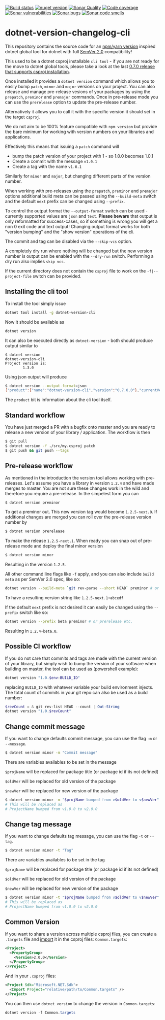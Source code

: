 [![Build status](https://ci.appveyor.com/api/projects/status/r50rbldhoil6pqk6/branch/master?svg=true)](https://ci.appveyor.com/project/nover/dotnet-version-cli/branch/master)
[![nuget version][nuget-image]][nuget-url]
[![Sonar Quality][sonarqualitylogo]][sonarqubelink]
[![Code coverage][sonarcoveragelogo]][sonarqubelink]
[![Sonar vulnerabilities][sonarvulnerabilitieslogo]][sonarqubelink]
[![Sonar bugs][sonarbugslogo]][sonarqubelink]
[![Sonar code smells][sonarcodesmellslogo]][sonarqubelink]

# dotnet-version-changelog-cli

This repository contains the source code for an [npm/yarn version][1] inspired dotnet global tool for dotnet with full [SemVer 2.0][semver2] compatibility!

This used to be a dotnet csproj installable `cli tool` - if you are not ready for the move to dotnet global tools, please take a look at the last [0.7.0 release that supports csproj installation](https://github.com/skarpdev/dotnet-version-cli/blob/v0.7.0/README.md).

Once installed it provides a `dotnet version` command which allows you to easily bump `patch`, `minor` and `major` versions on your project. You can also release and manage pre-release
vesions of your packages by using the `prepatch`, `preminor` and `premajor` commands. Once in pre-release mode you can use the `prerelease` option to update the pre-release number.

Alternatively it allows you to call it with the specific version it should set in the target `csproj`.

We do not aim to be 100% feature compatible with `npm version` but provide the bare minimum for working with version numbers on your libraries and applications.

Effectively this means that issuing a `patch` command will

- bump the patch version of your project with 1 - so 1.0.0 becomes 1.0.1
- Create a commit with the message `v1.0.1`
- Create a tag with the name `v1.0.1`

Similarly for `minor` and `major`, but changing different parts of the version number.

When working with pre-releases using the `prepatch`, `preminor` and `premajor` options additional build meta can be passed using the `--build-meta` switch and the default `next` prefix can be changed using `--prefix`.

To control the output format the `--output-format` switch can be used - currently supported values are `json` and `text`. **Please beware** that output is only reformatted for success-cases, so if something is wrong you will get a non 0 exit code and text output!
Changing output format works for both "version bumping" and the "show version" operations of the cli.

The commit and tag can be disabled via the `--skip-vcs` option.

A completely dry run where nothing will be changed but the new version number is output can be enabled with the `--dry-run` switch. Performing a dry run also implies `skip vcs`.

If the current directory does not contain the `csproj` file to work on the `-f|--project-file` switch can be provided.

## Installing the cli tool

To install the tool simply issue

```bash
dotnet tool install -g dotnet-version-cli
```

Now it should be available as

```bash
dotnet version
```

It can also be executed directly as `dotnet-version` - both should produce output similar to

```text
$ dotnet version
dotnet-version-cli
Project version is:
        1.3.0
```

Using json output will produce

```bash
$ dotnet version --output-format=json
{"product":{"name":"dotnet-version-cli","version":"0.7.0.0"},"currentVersion":"1.3.0","projectFile":"C:\\your\\stuff\\project.csproj"}
```

The `product` bit is information about the cli tool itself.

## Standard workflow

You have just merged a PR with a bugfix onto master and you are ready to release a new version of your library / application. The workflow is then

```bash
$ git pull
$ dotnet version -f ./src/my.csproj patch
$ git push && git push --tags
```

## Pre-release workflow

As mentioned in the introduction the version tool allows working with pre-releases.
Let's assume you have a library in version `1.2.4` and have made merges to master. You are not sure these changes work in the wild and therefore you require a
pre-release. In the simpelest form you can

```bash
$ dotnet version preminor
```

To get a preminor out. This new version tag would become `1.2.5-next.0`.
If additional changes are merged you can roll over the pre-release version number by
```bash
$ dotnet version prerelease
```
To make the release `1.2.5-next.1`.
When ready you can snap out of pre-release mode and deploy the final minor version
```bash
$ dotnet version minor
```
Resulting in the version `1.2.5`.

All other command line flags like `-f` apply, and you can also include `build meta` as per SemVer 2.0 spec, like so:
```bash
dotnet version --build-meta `git rev-parse --short HEAD` preminor # or prerelease etc.
```
To have a resulting version string like `1.2.5-next.1+abcedf`

If the default `next` prefix is not desired it can easily be changed using the `--prefix` switch like so:
```bash
dotnet version --prefix beta preminor # or prerelease etc.
```

Resulting in `1.2.4-beta.0`.

## Possible CI workflow

If you do not care that commits and tags are made with the current version of your library, but simply wish to bump the version of your software when building on master, the tool can be used as (powershell example):

```powershell
dotnet version "1.0.$env:BUILD_ID"
```

replacing `BUILD_ID` with whatever variable your build environment injects.
The total count of commits in your git repo can also be used as a build number:

```powershell
$revCount = & git rev-list HEAD --count | Out-String
dotnet version "1.0.$revCount"
```

## Change commit message

If you want to change defaults commit message, you can use the flag `-m` or `--message`.
```bash
$ dotnet version minor -m "Commit message"
```

There are variables availables to be set in the message

`$projName` will be replaced for package title (or package id if its not defined)

`$oldVer` will be replaced for old version of the package

`$newVer` will be replaced for new version of the package
```bash
$ dotnet version minor -m "$projName bumped from v$oldVer to v$newVer"
# This will be replaced as
# ProjectName bumped from v1.0.0 to v2.0.0
```


## Change tag message

If you want to change defaults tag message, you can use the flag `-t` or `--tag`.
```bash
$ dotnet version minor -t "Tag"
```

There are variables availables to be set in the tag

`$projName` will be replaced for package title (or package id if its not defined)

`$oldVer` will be replaced for old version of the package

`$newVer` will be replaced for new version of the package
```bash
$ dotnet version minor -t "$projName bumped from v$oldVer to v$newVer"
# This will be replaced as
# ProjectName bumped from v1.0.0 to v2.0.0
```

## Common Version
If you want to share a version across multiple csproj files, you can create a `.targets` file and [import](import) it in the csproj files:
`Common.targets`:
```xml
<Project>
  <PropertyGroup>
    <Version>2.0.0</Version>
  </PropertyGroup>
</Project>
```

And in your `.csproj` files:
```xml
<Project Sdk="Microsoft.NET.Sdk">
  <Import Project="relative/path/to/Common.targets" />
</Project>
```

You can then use `dotnet version` to change the version in `Common.targets`:
```powershell
dotnet version -f Common.targets
```

[1]: https://docs.npmjs.com/cli/version
[nuget-image]: https://img.shields.io/nuget/v/dotnet-version-cli.svg
[nuget-url]: https://www.nuget.org/packages/dotnet-version-cli
[semver2]: https://semver.org/spec/v2.0.0.html
[sonarqubelink]: https://sonarcloud.io/dashboard?id=skarpdev_dotnet-version-cli
[sonarqualitylogo]: https://sonarcloud.io/api/project_badges/measure?project=skarpdev_dotnet-version-cli&metric=alert_status
[sonarcoveragelogo]: https://sonarcloud.io/api/project_badges/measure?project=skarpdev_dotnet-version-cli&metric=coverage
[sonarvulnerabilitieslogo]: https://sonarcloud.io/api/project_badges/measure?project=skarpdev_dotnet-version-cli&metric=vulnerabilities
[sonarbugslogo]: https://sonarcloud.io/api/project_badges/measure?project=skarpdev_dotnet-version-cli&metric=bugs
[sonarcodesmellslogo]: https://sonarcloud.io/api/project_badges/measure?project=skarpdev_dotnet-version-cli&metric=code_smells
[import]: https://docs.microsoft.com/en-us/visualstudio/msbuild/import-element-msbuild?view=vs-2019
